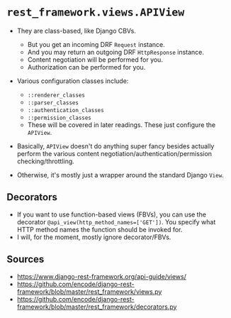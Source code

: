 # `rest_framework.views.APIView`

* They are class-based, like Django CBVs.
  * But you get an incoming DRF `Request` instance.
  * And you may return an outgoing DRF `HttpResponse` instance.
  * Content negotiation will be performed for you.
  * Authorization can be performed for you.

* Various configuration classes include:
  * `::renderer_classes`
  * `::parser_classes`
  * `::authentication_classes`
  * `::permission_classes`
  * These will be covered in later readings. These just configure the
    `APIView`.
* Basically, `APIView` doesn't do anything super fancy besides actually
  perform the various content negotiation/authentication/permission
  checking/throttling.
* Otherwise, it's mostly just a wrapper around the standard Django
  `View`.

## Decorators

* If you want to use function-based views (FBVs), you can use the
  decorator `@api_view(http_method_names=['GET'])`. You specify what
  HTTP method names the function should be invoked for.
* I will, for the moment, mostly ignore decorator/FBVs.

## Sources

* https://www.django-rest-framework.org/api-guide/views/
* https://github.com/encode/django-rest-framework/blob/master/rest_framework/views.py
* https://github.com/encode/django-rest-framework/blob/master/rest_framework/decorators.py
